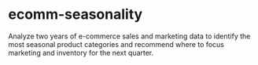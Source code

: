 # ecomm-seasonality
Analyze two years of e-commerce sales and marketing data to identify the most seasonal product categories and recommend where to focus marketing and inventory for the next quarter.
